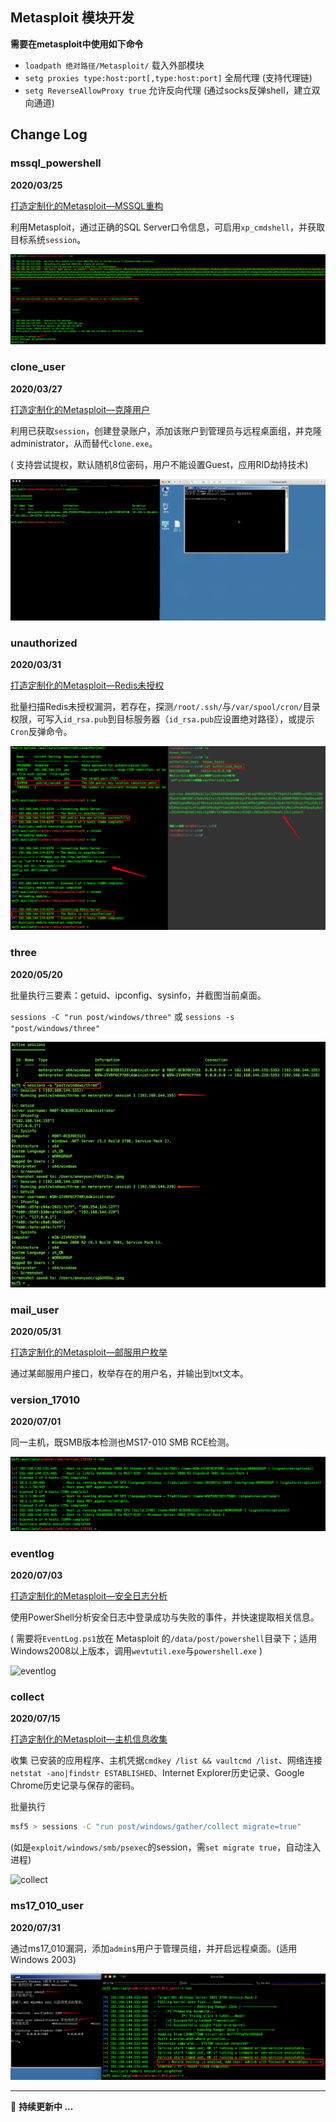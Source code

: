 ## Metasploit 模块开发

**需要在metasploit中使用如下命令**

- `loadpath 绝对路径/Metasploit/` 载入外部模块
- `setg proxies type:host:port[,type:host:port]` 全局代理 (支持代理链)
- `setg ReverseAllowProxy true` 允许反向代理 (通过socks反弹shell，建立双向通道)

## Change Log

### mssql_powershell

**2020/03/25** 

[打造定制化的Metasploit—MSSQL重构](https://payloads.cn/2020/0325/create-customized-metasploit%E2%80%94mssql-refactoring.html)

利用Metasploit，通过正确的SQL Server口令信息，可启用`xp_cmdshell`，并获取目标系统`session`。

![mssql_powershell](./imgs/mssql_powershell.png)

### clone_user

**2020/03/27** 

[打造定制化的Metasploit—克隆用户](https://payloads.cn/2020/0327/create-customized-metasploitclone-users.html) 

利用已获取`session`，创建登录账户，添加该账户到管理员与远程桌面组，并克隆administrator，从而替代`clone.exe`。

( 支持尝试提权，默认随机8位密码，用户不能设置Guest，应用RID劫持技术)

![clone_user](./imgs/clone_user.gif)

### unauthorized

**2020/03/31**

[打造定制化的Metasploit—Redis未授权](https://payloads.cn/2020/0331/create-customized-metasploit%E2%80%94unauthorized-by-redis.html) 

批量扫描Redis未授权漏洞，若存在，探测`/root/.ssh/`与`/var/spool/cron/`目录权限，可写入`id_rsa.pub`到目标服务器（`id_rsa.pub`应设置绝对路径），或提示`Cron`反弹命令。

![unauthorized](./imgs/unauthorized.png)

### three

**2020/05/20** 

批量执行三要素：getuid、ipconfig、sysinfo，并截图当前桌面。

`sessions -C "run post/windows/three"` 或 `sessions -s "post/windows/three"`

![three](./imgs/three.png)

### mail_user

**2020/05/31** 

[打造定制化的Metasploit—邮服用户枚举](https://payloads.cn/2020/0531/create-customized-metasploit%E2%80%94enumeration-of-mail-service-users.html) 

通过某邮服用户接口，枚举存在的用户名，并输出到txt文本。

### version_17010

**2020/07/01** 

同一主机，既SMB版本检测也MS17-010 SMB RCE检测。

![version_17010](./imgs/version_17010.png)

### eventlog

**2020/07/03** 

[打造定制化的Metasploit—安全日志分析](https://payloads.cn/2020/0703/create-customized-metasploitsecurity-log-analysis.html) 

使用PowerShell分析安全日志中登录成功与失败的事件，并快速提取相关信息。

( 需要将`EventLog.ps1`放在 Metasploit 的`/data/post/powershell`目录下；适用Windows2008以上版本，调用`wevtutil.exe`与`powershell.exe` )

![eventlog](./imgs/eventlog.gif)

### collect

**2020/07/15**

[打造定制化的Metasploit—主机信息收集](https://payloads.cn/2020/0718/create-customized-metasploit%E2%80%94host-information-collection.html) 

收集 已安装的应用程序、主机凭据`cmdkey /list && vaultcmd /list`、网络连接`netstat -ano|findstr ESTABLISHED`、Internet Explorer历史记录、Google Chrome历史记录与保存的密码。

批量执行

```sh
msf5 > sessions -C "run post/windows/gather/collect migrate=true"
```

(如是`exploit/windows/smb/psexec`的session，需`set migrate true`，自动注入进程)

![collect](./imgs/collect.gif)

### ms17_010_user

**2020/07/31**

通过ms17_010漏洞，添加`admin$`用户于管理员组，并开启远程桌面。(适用 Windows 2003)

![ms17_010_user](./imgs/ms17_010_user.png)

------

💪	**持续更新中 ...**
